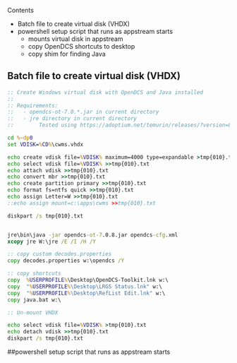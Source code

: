 Contents
 - Batch file to create virtual disk (VHDX)
 - powershell setup script that runs as appstream starts
     -  mounts virtual disk in appstream
     -  copy OpenDCS shortcuts to desktop
     -  copy shim for finding Java




## Batch file to create virtual disk (VHDX) 


```bat
:: Create Windows virtual disk with OpenDCS and Java installed
::
:: Requirements:
::   - opendcs-ot-7.0.*.jar in current directory
::   - jre directory in current directory 
::        Tested using https://adoptium.net/temurin/releases/?version=8&arch=x64&package=jre&os=windows

cd %~dp0
set VDISK=%CD%\cwms.vhdx

echo create vdisk file=%VDISK% maximum=4000 type=expandable >tmp{010}.txt
echo select vdisk file=%VDISK% >>tmp{010}.txt
echo attach vdisk >>tmp{010}.txt
echo convert mbr >>tmp{010}.txt
echo create partition primary >>tmp{010}.txt
echo format fs=ntfs quick >>tmp{010}.txt
echo assign Letter=W >>tmp{010}.txt
::echo assign mount=c:\apps\cwms >>tmp{010}.txt

diskpart /s tmp{010}.txt


jre\bin\java -jar opendcs-ot-7.0.8.jar opendcs-cfg.xml
xcopy jre W:\jre /E /I /H /Y

:: copy custom decodes.properties
copy decodes.properties w:\opendcs /Y

:: copy shortcuts
copy  %USERPROFILE%\Desktop\OpenDCS-Toolkit.lnk w:\
copy  "%USERPROFILE%\Desktop\LRGS Status.lnk" w:\
copy  "%USERPROFILE%\Desktop\RefList Edit.lnk" w:\
copy java.bat w:\

:: Un-mount VHDX

echo select vdisk file=%VDISK% >tmp{010}.txt
echo detach vdisk >>tmp{010}.txt
diskpart /s tmp{010}.txt

```

##powershell setup script that runs as appstream starts



